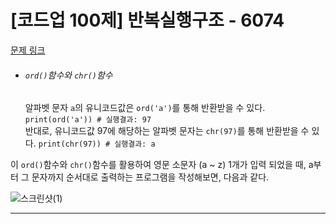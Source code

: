 # [코드업 100제] 반복실행구조 - 6074
[문제 링크](https://codeup.kr/problem.php?id=6074)

- ###### `ord()`함수와 `chr()`함수
  알파벳 문자 `a`의 유니코드값은 `ord('a')`를 통해 반환받을 수 있다. `print(ord('a')) # 실행결과: 97`<br>
  반대로, 유니코드값 97에 해당하는 알파벳 문자는 `chr(97)`를 통해 반환받을 수 있다. `print(chr(97)) # 실행결과: a`<br>

이 `ord()`함수와 `chr()`함수를 활용하여 영문 소문자 (a ~ z) 1개가 입력 되었을 때, a부터 그 문자까지 순서대로 출력하는 프로그램을 작성해보면, 다음과 같다.<br>

![스크린샷(1)](https://github.com/Yoonsik-2002/coding-test/assets/83572199/c83ed8c5-9a30-40c8-b2db-abb6ad52aee6)<br>

---

<br><br>


